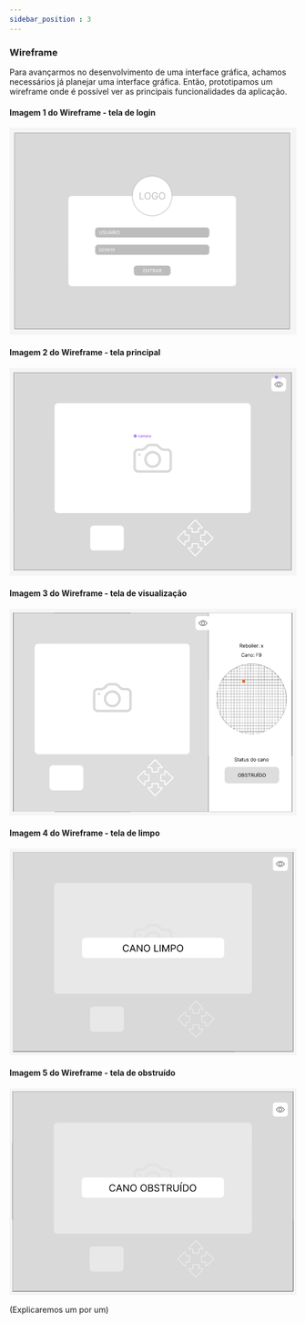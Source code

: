 ```yaml
---
sidebar_position : 3
---
```


### Wireframe 
Para avançarmos no desenvolvimento de uma interface gráfica, achamos necessários já planejar uma interface gráfica. Então, prototipamos um wireframe onde é possível ver as principais funcionalidades da aplicação. 

#### Imagem 1 do Wireframe - tela de login
![Imagem 1 do Wireframe - tela de login](../../static/img/wireframe-login.png)

#### Imagem 2 do Wireframe - tela principal
![Imagem 2 do Wireframe - tela principal](../../static/img/wireframe-principal.png)

#### Imagem 3 do Wireframe - tela de visualização
![Imagem 3 do Wireframe - tela de visualização](../../static/img/wireframe-visu.png)

#### Imagem 4 do Wireframe - tela de limpo
![Imagem 4 do Wireframe - tela de limpo](../../static/img/wireframe-limpo.png)

#### Imagem 5 do Wireframe - tela de obstruído
![Imagem 5 do Wireframe - tela de obstruído](../../static/img/wireframe-obstruido.png)

(Explicaremos um por um)